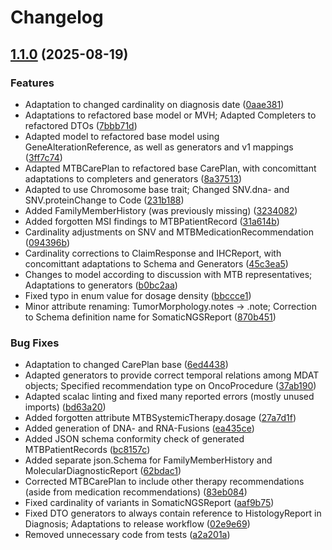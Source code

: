 # Changelog

## [1.1.0](https://github.com/dnpm-dip/mtb-model/compare/mtb-dto-model-v1.0.0...mtb-dto-model-v1.1.0) (2025-08-19)


### Features

* Adaptation to changed cardinality on diagnosis date ([0aae381](https://github.com/dnpm-dip/mtb-model/commit/0aae3812afe598a247466536fb9e966a2ff2c6da))
* Adaptations to refactored base model or MVH; Adapted Completers to refactored DTOs ([7bbb71d](https://github.com/dnpm-dip/mtb-model/commit/7bbb71d321d75db0eacda1f9a9a657eb3aa660a2))
* Adapted model to refactored base model using GeneAlterationReference, as well as generators and v1 mappings ([3ff7c74](https://github.com/dnpm-dip/mtb-model/commit/3ff7c74a033d0b2879143e3db68635a8f3ed0f02))
* Adapted MTBCarePlan to refactored base CarePlan, with concomittant adaptations to completers and generators ([8a37513](https://github.com/dnpm-dip/mtb-model/commit/8a37513a41d257c3d5ef1f2ca62170c4e1b23537))
* Adapted to use Chromosome base trait; Changed SNV.dna- and SNV.proteinChange to Code ([231b188](https://github.com/dnpm-dip/mtb-model/commit/231b188a8467de50927d7d950310b425c675f17f))
* Added FamilyMemberHistory (was previously missing) ([3234082](https://github.com/dnpm-dip/mtb-model/commit/3234082af1faf40d6b2faa67f8afcef95d2a5a3b))
* Added forgotten MSI findings to MTBPatientRecord ([31a614b](https://github.com/dnpm-dip/mtb-model/commit/31a614bc011d4ea33b39ab307fdfeae13f8a5138))
* Cardinality adjustments on SNV and MTBMedicationRecommendation ([094396b](https://github.com/dnpm-dip/mtb-model/commit/094396b4841bff4046b170fc56e025e97a01c747))
* Cardinality corrections to ClaimResponse and IHCReport, with concomittant adaptations to Schema and Generators ([45c3ea5](https://github.com/dnpm-dip/mtb-model/commit/45c3ea5164d4455f7c2aed94b5cba6ba88b7c66d))
* Changes to model according to discussion with MTB representatives; Adaptations to generators ([b0bc2aa](https://github.com/dnpm-dip/mtb-model/commit/b0bc2aaa29cada12746e6bce9b84973c4c270043))
* Fixed typo in enum value for dosage density ([bbccce1](https://github.com/dnpm-dip/mtb-model/commit/bbccce133983af943c5867a1ad3fa79cb05994da))
* Minor attribute renaming: TumorMorphology.notes -&gt; .note; Correction to Schema definition name for SomaticNGSReport ([870b451](https://github.com/dnpm-dip/mtb-model/commit/870b45145bf852c6d74ff755badcc0ff87a276e7))


### Bug Fixes

* Adaptation to changed CarePlan base ([6ed4438](https://github.com/dnpm-dip/mtb-model/commit/6ed4438ad74584c481620c8031a110368e51b204))
* Adapted generators to provide correct temporal relations among MDAT objects; Specified recommendation type on OncoProcedure ([37ab190](https://github.com/dnpm-dip/mtb-model/commit/37ab19041ea1f1db1afda410a4bdb5f2cde1e92c))
* Adapted scalac linting and fixed many reported errors (mostly unused imports) ([bd63a20](https://github.com/dnpm-dip/mtb-model/commit/bd63a20a385b02ed13a714f34e4d6e78f2ae1ce4))
* Added forgotten attribute MTBSystemicTherapy.dosage ([27a7d1f](https://github.com/dnpm-dip/mtb-model/commit/27a7d1f7086983fdda256df5fc191d4b54201a30))
* Added generation of DNA- and RNA-Fusions ([ea435ce](https://github.com/dnpm-dip/mtb-model/commit/ea435ce9be9f43e2cacc4879cf8418124e7f9d43))
* Added JSON schema conformity check of generated MTBPatientRecords ([bc8157c](https://github.com/dnpm-dip/mtb-model/commit/bc8157c1e2f2284e8c4e15d1f5b60445a6085ff8))
* Added separate json.Schema for FamilyMemberHistory and MolecularDiagnosticReport ([62bdac1](https://github.com/dnpm-dip/mtb-model/commit/62bdac1ceeeeee14fc12bfb733d9e6dcf96613ef))
* Corrected MTBCarePlan to include other therapy recommendations (aside from medication recommendations) ([83eb084](https://github.com/dnpm-dip/mtb-model/commit/83eb084c981517a7db77897f25c4bfdb537dc1a0))
* Fixed cardinality of variants in SomaticNGSReport ([aaf9b75](https://github.com/dnpm-dip/mtb-model/commit/aaf9b75838d8d2fd48ace82388d324580da48c46))
* Fixed DTO generators to always contain reference to HistologyReport in Diagnosis; Adaptations to release workflow ([02e9e69](https://github.com/dnpm-dip/mtb-model/commit/02e9e69de7144834fbb19c8a64ac427c6400b4c2))
* Removed unnecessary code from tests ([a2a201a](https://github.com/dnpm-dip/mtb-model/commit/a2a201a2f5a499e7d4752ab2c456a0ef93ccf7bb))
